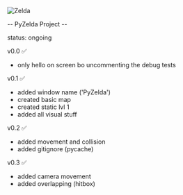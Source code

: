 ![Zelda](http://i.imgur.com/ijhcYtx.png)

-- PyZelda Project --

status: ongoing

v0.0 ✅

* only hello on screen bo uncommenting the debug tests

v0.1 ✅

* added window name ('PyZelda') 
* created basic map 
* created static lvl 1
* added all visual stuff

v0.2 ✅

* added movement and collision
* added gitignore (pycache)

v0.3 ✅

* added camera movement
* added overlapping (hitbox)